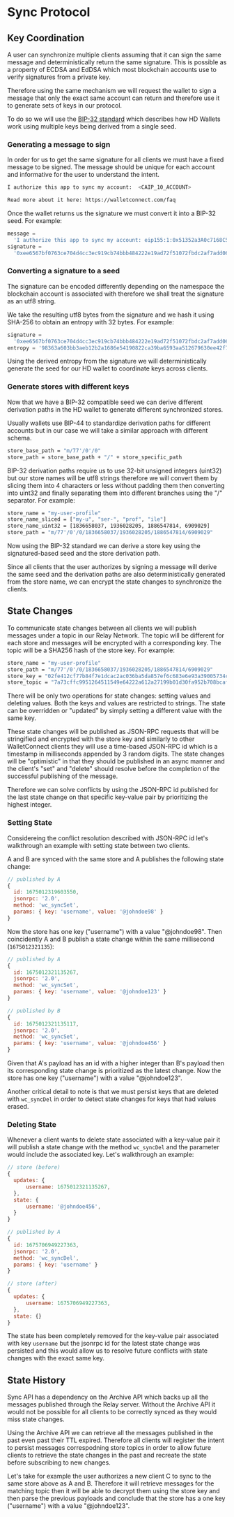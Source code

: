 # Sync Protocol

## Key Coordination

A user can synchronize multiple clients assuming that it can sign the same message and deterministically return the same signature. This is possible as a property of ECDSA and EdDSA which most blockchain accounts use to verify signatures from a private key.

Therefore using the same mechanism we will request the wallet to sign a message that only the exact same account can return and therefore use it to generate sets of keys in our protocol.

To do so we will use the [BIP-32 standard](https://github.com/bitcoin/bips/blob/master/bip-0032.mediawiki) which describes how HD Wallets work using multiple keys being derived from a single seed.

### Generating a message to sign

In order for us to get the same signature for all clients we must have a fixed message to be signed. The message should be unique for each account and informative for the user to understand the intent.

```sh
I authorize this app to sync my account:  <CAIP_10_ACCOUNT>

Read more about it here: https://walletconnect.com/faq
```

Once the wallet returns us the signature we must convert it into a BIP-32 seed. For example:

```js
message =
  'I authorize this app to sync my account: eip155:1:0x51352a3A0c7168C57e3831B6812B005B120645C6\n\nRead more about it here: https://walletconnect.com/faq'
signature =
  '0xee6567bf0763ce704d4cc3ec919cb74bbb484222e19ad72f51072fbdc2af7add063c00ac334a510c51fd25daf14f87337c23a81d45ac4f1dde469a0d8dc5724b1b'
```

### Converting a signature to a seed

The signature can be encoded differently depending on the namespace the blockchain account is associated with therefore we shall treat the signature as an utf8 string.

We take the resulting utf8 bytes from the signature and we hash it using SHA-256 to obtain an entropy with 32 bytes. For example:

```js
signature =
  '0xee6567bf0763ce704d4cc3ec919cb74bbb484222e19ad72f51072fbdc2af7add063c00ac334a510c51fd25daf14f87337c23a81d45ac4f1dde469a0d8dc5724b1b'
entropy = '98363a603bb3aeb12b2a1686e54190822ca39ba6593aa512679630ee42f77dc4'
```

Using the derived entropy from the signature we will deterministically generate the seed for our HD wallet to coordinate keys across clients.

### Generate stores with different keys

Now that we have a BIP-32 compatible seed we can derive different derivation paths in the HD wallet to generate different synchronized stores.

Usually wallets use BIP-44 to standardize derivation paths for different accounts but in our case we will take a similar approach with different schema.

```sh
store_base_path = "m/77'/0'/0"
store_path = store_base_path + "/" + store_specific_path
```

BIP-32 derivation paths require us to use 32-bit unsigned integers (uint32) but our store names will be utf8 strings therefore we will convert them by slicing them into 4 characters or less without padding them then converting into uint32 and finally separating them into different branches using the "/" separator. For example:

```sh
store_name = "my-user-profile"
store_name_sliced = ["my-u", "ser-", "prof", "ile"]
store_name_uint32 = [1836658037, 1936028205, 1886547814, 6909029]
store_path = "m/77'/0'/0/1836658037/1936028205/1886547814/6909029"
```

Now using the BIP-32 standard we can derive a store key using the signatured-based seed and the store derivation path.

Since all clients that the user authorizes by signing a message will derive the same seed and the derivation paths are also deterministically generated from the store name, we can encrypt the state changes to synchronize the clients.

## State Changes

To communicate state changes between all clients we will publish messages under a topic in our Relay Network. The topic will be different for each store and messages will be encrypted with a corresponding key. The topic will be a SHA256 hash of the store key. For example:

```sh
store_name = "my-user-profile"
store_path = "m/77'/0'/0/1836658037/1936028205/1886547814/6909029"
store_key = "02fe412cf77b84f7e1dcac2ac036ba5da857ef6c683e6e93a39005734cb289f4"
store_topic = "7a73cffc9951264511549e64222a612a27199b01d30fa952b708bcafce96ea3f"
```

There will be only two operations for state changes: setting values and deleting values. Both the keys and values are restricted to strings. The state can be overridden or "updated" by simply setting a different value with the same key.

These state changes will be published as JSON-RPC requests that will be stringified and encrypted with the store key and similarly to other WalletConnect clients they will use a time-based JSON-RPC id which is a timestamp in milliseconds appended by 3 random digits. The state changes will be "optimistic" in that they should be published in an async manner and the client's "set" and "delete" should resolve before the completion of the successful publishing of the message.

Therefore we can solve conflicts by using the JSON-RPC id published for the last state change on that specific key-value pair by prioritizing the highest integer.

### Setting State

Considereing the conflict resolution described with JSON-RPC id let's walkthrough an example with setting state between two clients.

A and B are synced with the same store and A publishes the following state change:

```js
// published by A
{
  id: 1675012319603550,
  jsonrpc: '2.0',
  method: 'wc_syncSet',
  params: { key: 'username', value: '@johndoe98' }
}
```

Now the store has one key ("username") with a value "@johndoe98". Then coincidently A and B publish a state change within the same millisecond (`1675012321135`):

```js
// published by A
{
  id: 1675012321135267,
  jsonrpc: '2.0',
  method: 'wc_syncSet',
  params: { key: 'username', value: '@johndoe123' }
}

// published by B
{
  id: 1675012321135117,
  jsonrpc: '2.0',
  method: 'wc_syncSet',
  params: { key: 'username', value: '@johndoe456' }
}

```

Given that A's payload has an id with a higher integer than B's payload then its corresponding state change is prioritized as the latest change. Now the store has one key ("username") with a value "@johndoe123".

Another critical detail to note is that we must persist keys that are deleted with `wc_syncDel` in order to detect state changes for keys that had values erased.

### Deleting State

Whenever a client wants to delete state associated with a key-value pair it will publish a state change with the method `wc_syncDel` and the parameter would include the associated key. Let's walkthrough an example:

```js
// store (before)
{
  updates: {
      username: 1675012321135267,
  },
  state: {
      username: '@johndoe456',
  }
}

// published by A
{
  id: 1675706949227363,
  jsonrpc: '2.0',
  method: 'wc_syncDel',
  params: { key: 'username' }
}

// store (after)
{
  updates: {
      username: 1675706949227363,
  },
  state: {}
}
```

The state has been completely removed for the key-value pair associated with key `username` but the jsonrpc id for the latest state change was persisted and this would allow us to resolve future conflicts with state changes with the exact same key.

## State History

Sync API has a dependency on the Archive API which backs up all the messages published through the Relay server. Without the Archive API it would not be possible for all clients to be correctly synced as they would miss state changes.

Using the Archive API we can retrieve all the messages published in the past even past their TTL expired. Therefore all clients will register the intent to persist messages correspodning store topics in order to allow future clients to retrieve the state changes in the past and recreate the state before subscribing to new changes.

Let's take for example the user authorizes a new client C to sync to the same store above as A and B. Therefore it will retrieve messages for the matching topic then it will be able to decrypt them using the store key and then parse the previous payloads and conclude that the store has a one key ("username") with a value "@johndoe123".
